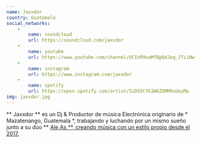```yaml
---
name: Jaxxdor
country: Guatemala
social_networks: 
    -
        name: soundcloud
        url: https://soundcloud.com/jaxxdor
    -
        name: youtube
        url: https://www.youtube.com/channel/UCInR9uaMfBpQdJoq_JTiiNw
    -
        name: instagram
        url: https://www.instagram.com/jaxxdor
    -
        name: spotify
        url: https://open.spotify.com/artist/5iD55CfG1W6ZQMMXuUeyMp
img: jaxxdor.jpg
---
```

** Jaxxdor ** es un Dj &amp; Productor de música Electrónica originario de * Mazatenango, Guatemala *, trabajando y luchando por un mismo sueño junto a su dúo ** <a href=http://xpendmusic.com/aleas>Ale As **</strong>, creando música con un estilo propio desde el 2017.